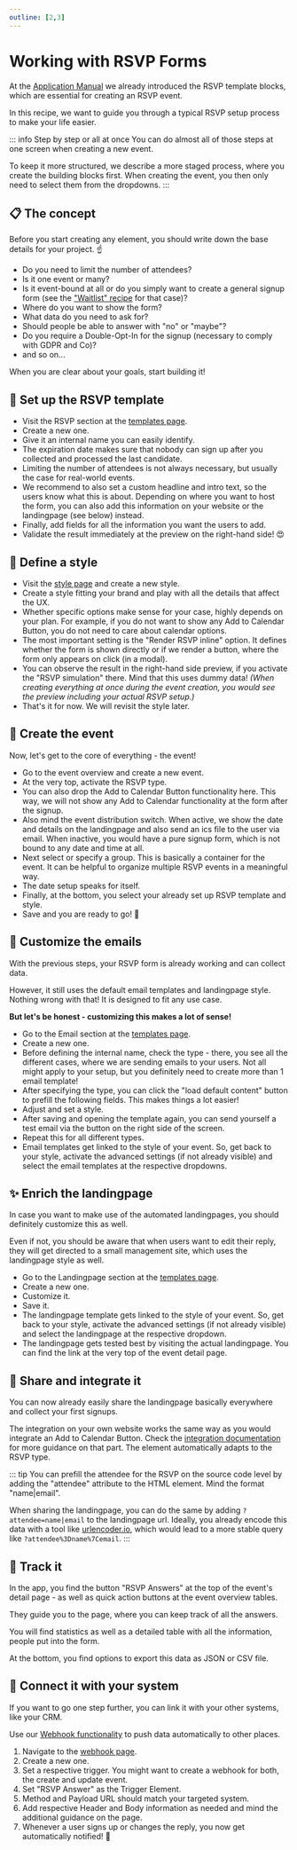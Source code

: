 ```yaml
---
outline: [2,3]
---
```


# Working with RSVP Forms

At the [Application Manual](/application-manual/styles-and-templates.html#rsvp) we already introduced the RSVP template blocks, which are essential for creating an RSVP event.

In this recipe, we want to guide you through a typical RSVP setup process to make your life easier.

::: info Step by step or all at once
You can do almost all of those steps at one screen when creating a new event.

To keep it more structured, we describe a more staged process, where you create the building blocks first. When creating the event, you then only need to select them from the dropdowns.
:::

## 📋 The concept

Before you start creating any element, you should write down the base details for your project. ☝️

* Do you need to limit the number of attendees?
* Is it one event or many?
* Is it event-bound at all or do you simply want to create a general signup form (see the ["Waitlist" recipe](/recipes/waitlist.html) for that case)?
* Where do you want to show the form?
* What data do you need to ask for?
* Should people be able to answer with "no" or "maybe"?
* Do you require a Double-Opt-In for the signup (necessary to comply with GDPR and Co)?
* and so on...

When you are clear about your goals, start building it! 

## 🧱 Set up the RSVP template

* Visit the RSVP section at the [templates page](https://app.add-to-calendar-pro.com/templates#rsvp).
* Create a new one.
* Give it an internal name you can easily identify.
* The expiration date makes sure that nobody can sign up after you collected and processed the last candidate.
* Limiting the number of attendees is not always necessary, but usually the case for real-world events.
* We recommend to also set a custom headline and intro text, so the users know what this is about. Depending on where you want to host the form, you can also add this information on your website or the landingpage (see below) instead.
* Finally, add fields for all the information you want the users to add.
* Validate the result immediately at the preview on the right-hand side! 😍

## 🎨 Define a style

* Visit the [style page](https://app.add-to-calendar-pro.com/styles) and create a new style.
* Create a style fitting your brand and play with all the details that affect the UX.
* Whether specific options make sense for your case, highly depends on your plan. For example, if you do not want to show any Add to Calendar Button, you do not need to care about calendar options.
* The most important setting is the "Render RSVP inline" option. It defines whether the form is shown directly or if we render a button, where the form only appears on click (in a modal).
* You can observe the result in the right-hand side preview, if you activate the "RSVP simulation" there. Mind that this uses dummy data! *(When creating everything at once during the event creation, you would see the preview including your actual RSVP setup.)*
* That's it for now. We will revisit the style later.

## 📅 Create the event

Now, let's get to the core of everything - the event!

* Go to the event overview and create a new event.
* At the very top, activate the RSVP type.
* You can also drop the Add to Calendar Button functionality here. This way, we will not show any Add to Calendar functionality at the form after the signup.
* Also mind the event distribution switch. When active, we show the date and details on the landingpage and also send an ics file to the user via email. When inactive, you would have a pure signup form, which is not bound to any date and time at all.
* Next select or specify a group. This is basically a container for the event. It can be helpful to organize multiple RSVP events in a meaningful way.
* The date setup speaks for itself.
* Finally, at the bottom, you select your already set up RSVP template and style.
* Save and you are ready to go! 🚀

## 📧 Customize the emails

With the previous steps, your RSVP form is already working and can collect data.

However, it still uses the default email templates and landingpage style. Nothing wrong with that! It is designed to fit any use case.

**But let's be honest - customizing this makes a lot of sense!**

* Go to the Email section at the [templates page](https://app.add-to-calendar-pro.com/templates#email).
* Create a new one.
* Before defining the internal name, check the type - there, you see all the different cases, where we are sending emails to your users. Not all might apply to your setup, but you definitely need to create more than 1 email template!
* After specifying the type, you can click the "load default content" button to prefill the following fields. This makes things a lot easier!
* Adjust and set a style.
* After saving and opening the template again, you can send yourself a test email via the button on the right side of the screen.
* Repeat this for all different types.
* Email templates get linked to the style of your event. So, get back to your style, activate the advanced settings (if not already visible) and select the email templates at the respective dropdowns.

## ✨ Enrich the landingpage

In case you want to make use of the automated landingpages, you should definitely customize this as well.

Even if not, you should be aware that when users want to edit their reply, they will get directed to a small management site, which uses the landingpage style as well.

* Go to the Landingpage section at the [templates page](https://app.add-to-calendar-pro.com/templates#landingpage).
* Create a new one.
* Customize it.
* Save it.
* The landingpage template gets linked to the style of your event. So, get back to your style, activate the advanced settings (if not already visible) and select the landingpage at the respective dropdown.
* The landingpage gets tested best by visiting the actual landingpage. You can find the link at the very top of the event detail page.

## 📣 Share and integrate it

You can now already easily share the landingpage basically everywhere and collect your first signups.

The integration on your own website works the same way as you would integrate an Add to Calendar Button. Check the [integration documentation](/integration.html) for more guidance on that part. The element automatically adapts to the RSVP type.

::: tip
You can prefill the attendee for the RSVP on the source code level by adding the "attendee" attribute to the HTML element. Mind the format "name|email".

When sharing the landingpage, you can do the same by adding `?attendee=name|email` to the landingpage url. Ideally, you already encode this data with a tool like [urlencoder.io](https://www.urlencoder.io/), which would lead to a more stable query like `?attendee%3Dname%7Cemail`.
:::

## 🔎 Track it

In the app, you find the button "RSVP Answers" at the top of the event's detail page - as well as quick action buttons at the event overview tables.

They guide you to the page, where you can keep track of all the answers.

You will find statistics as well as a detailed table with all the information, people put into the form.

At the bottom, you find options to export this data as JSON or CSV file.

## 🔗 Connect it with your system

If you want to go one step further, you can link it with your other systems, like your CRM.

Use our [Webhook functionality](/automation-integration/webhooks.html) to push data automatically to other places.

1. Navigate to the [webhook page](https://app.add-to-calendar-pro.com/webhooks).
2. Create a new one.
3. Set a respective trigger. You might want to create a webhook for both, the create and update event.
4. Set "RSVP Answer" as the Trigger Element.
5. Method and Payload URL should match your targeted system.
6. Add respective Header and Body information as needed and mind the additional guidance on the page.
7. Whenever a user signs up or changes the reply, you now get automatically notified! 💪
